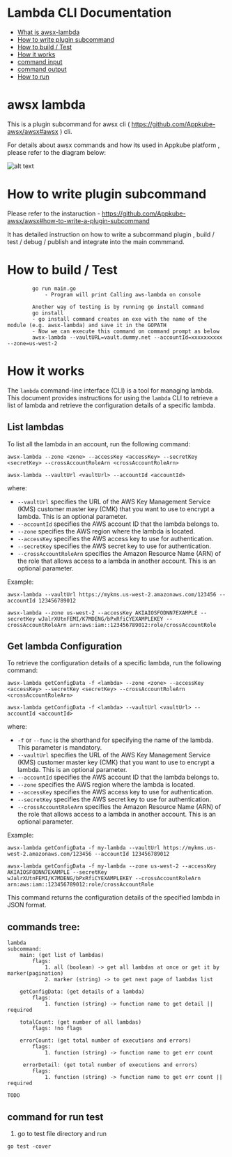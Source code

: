 # Lambda CLI Documentation

- [What is awsx-lambda](#awsx-lambda)
- [How to write plugin subcommand](#how-to-write-plugin-subcommand)
- [How to build / Test](#how-to-build--test)
- [How it works](#How-it-works)
- [command input](#command-input)
- [command output](#command-output)
- [How to run ](#how-to-run)

# awsx lambda
This is a plugin subcommand for awsx cli ( https://github.com/Appkube-awsx/awsx#awsx ) cli.

For details about awsx commands and how its used in Appkube platform , please refer to the diagram below:

![alt text](https://raw.githubusercontent.com/AppkubeCloud/appkube-architectures/main/LayeredArchitecture.svg)


# How to write plugin subcommand 
Please refer to the instaruction -
https://github.com/Appkube-awsx/awsx#how-to-write-a-plugin-subcommand

It has detailed instruction on how to write a subcommand plugin , build / test / debug  / publish and integrate into the main commmand.

# How to build / Test
            go run main.go
                - Program will print Calling aws-lambda on console 

            Another way of testing is by running go install command
            go install
            - go install command creates an exe with the name of the module (e.g. awsx-lambda) and save it in the GOPATH
            - Now we can execute this command on command prompt as below
            awsx-lambda --vaultURL=vault.dummy.net --accountId=xxxxxxxxxx --zone=us-west-2


# How it works

The `lambda` command-line interface (CLI) is a tool for managing lambda. This document provides instructions for using the `lambda` CLI to retrieve a list of lambda and retrieve the configuration details of a specific lambda.

## List lambdas

To list all the lambda in an account, run the following command:

    awsx-lambda --zone <zone> --accessKey <accessKey> --secretKey <secretKey> --crossAccountRoleArn <crossAccountRoleArn>
  
    awsx-lambda --vaultUrl <vaultUrl> --accountId <accountId> 


where:
- `--vaultUrl` specifies the URL of the AWS Key Management Service (KMS) customer master key (CMK) that you want to use to encrypt a lambda. This is an optional parameter. 
- `--accountId` specifies the AWS account ID that the lambda belongs to.
- `--zone` specifies the AWS region where the lambda is located.
- `--accessKey` specifies the AWS access key to use for authentication.
- `--secretKey` specifies the AWS secret key to use for authentication.
- `--crossAccountRoleArn` specifies the Amazon Resource Name (ARN) of the role that allows access to a lambda in another account. This is an optional parameter.

Example:

    awsx-lambda --vaultUrl https://mykms.us-west-2.amazonaws.com/123456 --accountId 123456789012 
  
    awsx-lambda --zone us-west-2 --accessKey AKIAIOSFODNN7EXAMPLE --secretKey wJalrXUtnFEMI/K7MDENG/bPxRfiCYEXAMPLEKEY --crossAccountRoleArn arn:aws:iam::123456789012:role/crossAccountRole

## Get lambda Configuration

To retrieve the configuration details of a specific lambda, run the following command:

    awsx-lambda getConfigData -f <lambda> --zone <zone> --accessKey <accessKey> --secretKey <secretKey> --crossAccountRoleArn <crossAccountRoleArn>
   
    awsx-lambda getConfigData -f <lambda> --vaultUrl <vaultUrl> --accountId <accountId> 

where:
- `-f` or `--func` is the shorthand for specifying the name of the lambda. This parameter is mandatory.
- `--vaultUrl` specifies the URL of the AWS Key Management Service (KMS) customer master key (CMK) that you want to use to encrypt a lambda. This is an optional parameter. 
- `--accountId` specifies the AWS account ID that the lambda belongs to.
- `--zone` specifies the AWS region where the lambda is located.
- `--accessKey` specifies the AWS access key to use for authentication.
- `--secretKey` specifies the AWS secret key to use for authentication.
- `--crossAccountRoleArn` specifies the Amazon Resource Name (ARN) of the role that allows access to a lambda in another account. This is an optional parameter.

Example:

    awsx-lambda getConfigData -f my-lambda --vaultUrl https://mykms.us-west-2.amazonaws.com/123456 --accountId 123456789012 
 
    awsx-lambda getConfigData -f my-lambda --zone us-west-2 --accessKey AKIAIOSFODNN7EXAMPLE --secretKey wJalrXUtnFEMI/K7MDENG/bPxRfiCYEXAMPLEKEY --crossAccountRoleArn arn:aws:iam::123456789012:role/crossAccountRole

This command returns the configuration details of the specified lambda in JSON format.


## commands tree:
    lambda
    subcommand:
        main: (get list of lambdas)
            flags:
                1. all (boolean) -> get all lambdas at once or get it by marker(pagination)
                2. marker (string) -> to get next page of lambdas list

        getConfigData: (get details of a lambda)
            flags:
                1. function (string) -> function name to get detail || required

        totalCount: (get number of all lambdas)
            flags: !no flags

        errorCount: (get total number of executions and errors)
            flags: 
                1. function (string) -> function name to get err count
    
         errorDetail: (get total number of executions and errors)
            flags: 
                1. function (string) -> function name to get err count || required


```TODO```


## command for run test
1. go to test file directory and run

```
go test -cover
```